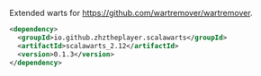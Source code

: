 Extended warts for https://github.com/wartremover/wartremover.

```xml
<dependency>
  <groupId>io.github.zhztheplayer.scalawarts</groupId>
  <artifactId>scalawarts_2.12</artifactId>
  <version>0.1.3</version>
</dependency>
```
